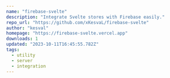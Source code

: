 ```yaml
---
name: "firebase-svelte"
description: "Integrate Svelte stores with Firebase easily."
repo_url: "https://github.com/xKesvaL/firebase-svelte"
author: "kesval"
homepage: "https://firebase-svelte.vercel.app"
downloads: 1
updated: "2023-10-11T16:45:55.782Z"
tags: 
  - utility
  - server
  - integration
---
```

